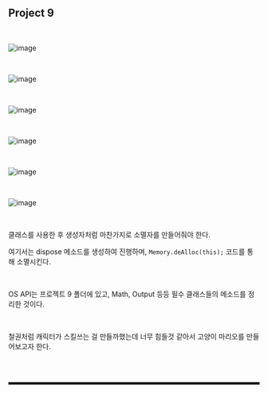 ## Project 9

<br>

![image](https://user-images.githubusercontent.com/52172169/210948540-48f9479a-ef2f-45c1-a5b8-78ca94c2bc95.png)

<br>

![image](https://user-images.githubusercontent.com/52172169/210948567-88782a89-c801-424a-8d81-bbb5b1c7f7db.png)

<br>

![image](https://user-images.githubusercontent.com/52172169/210948683-18916158-2661-4e2c-bf81-6b35b2892194.png)

<br>

![image](https://user-images.githubusercontent.com/52172169/210954714-19a414b6-f176-456f-81b7-13523c557078.png)

<br>

![image](https://user-images.githubusercontent.com/52172169/210955420-137dc209-de18-430c-aa59-2fb9ead4d205.png)

<br>

![image](https://user-images.githubusercontent.com/52172169/210956294-d6eaf687-7171-4f35-9106-622a89a36391.png)

<br>

클래스를 사용한 후 생성자처럼 마찬가지로 소멸자를 만들어줘야 한다.

여기서는 dispose 메소드를 생성하여 진행하며, ```Memory.deAlloc(this);``` 코드를 통해 소멸시킨다.

<br>

OS API는 프로젝트 9 폴더에 있고, Math, Output 등등 필수 클래스들의 메소드를 정리한 것이다.

<br>

철권처럼 캐릭터가 스킬쓰는 걸 만들까했는데 너무 힘들것 같아서 고양이 마리오를 만들어보고자 한다.

<br><br>
<hr style="border: 2px solid;">
<br><br>
